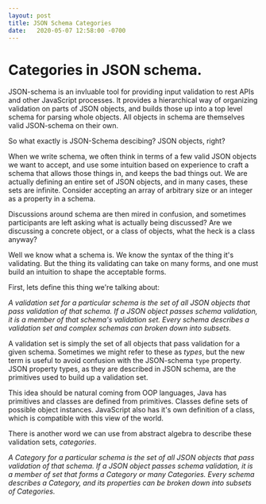 ```yaml
---
layout: post
title: JSON Schema Categories
date:   2020-05-07 12:58:00 -0700
---
```


# Categories in JSON schema.

JSON-schema is an invluable tool for providing input validation to rest APIs and other JavaScript processes. It provides a hierarchical way of organizing validation on parts of JSON objects, and builds those up into a top level schema for parsing whole objects. All objects in schema are themselves valid JSON-schema on their own.

So what exactly is JSON-Schema descibing? JSON objects, right?

When we write schema, we often think in terms of a few valid JSON objects we want to accept, and use some intuition based on experience to craft a schema that allows those things in, and keeps the bad things out. We are actually defining an entire set of JSON objects, and in many cases, these sets are infinite. Consider accepting an array of arbitrary size or an integer as a property in a schema.

Discussions around schema are then mired in confusion, and sometimes participants are left asking what is actually being discussed? Are we discussing a concrete object, or a class of objects, what the heck is a class anyway?

Well we know what a schema is. We know the syntax of the thing it's validating. But the thing its validating can take on many forms, and one must build an intuition to shape the acceptable forms.

First, lets define this thing we're talking about:

*A _validation set_ for a particular schema is the set of all JSON objects that pass validation of that schema. If a JSON object passes schema validation, it is a member of that schema's validation set. Every schema describes a validation set and complex schemas can broken down into subsets.*

A validation set is simply the set of all objects that pass validation for a given schema. Sometimes we might refer to these as *types*, but the new term is useful to avoid confusion with the JSON-schema `type` property. JSON property types, as they are described in JSON schema, are the primitives used to build up a validation set.

This idea should be natural coming from OOP languages, Java has primitives and classes are defined from primitives. Classes define sets of possible object instances. JavaScript also has it's own definition of a class, which is compatible with this view of the world.

There is another word we can use from abstract algebra to describe these validation sets, *categories*.

*A _Category_ for a particular schema is the set of all JSON objects that pass validation of that schema. If a JSON object passes schema validation, it is a member of set that forms a Category or many Categories. Every schema describes a Category, and its properties can be broken down into subsets of Categories.*
